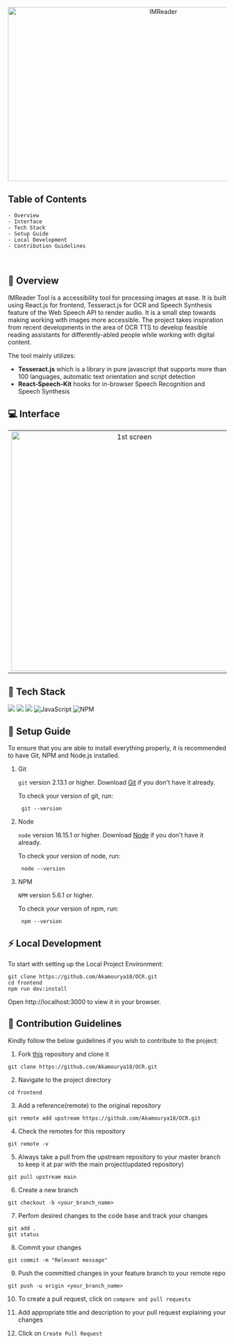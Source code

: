 <p align="center">
  <a href="https://gitpoint.co/">
    <img alt="IMReader" title="IMReader" src="https://i.ibb.co/4KdnnZK/OCR-BG.png" height="400px" width="700px">
  </a>
</p>

<!-- START doctoc generated TOC please keep comment here to allow auto update -->
<!-- DON'T EDIT THIS SECTION, INSTEAD RE-RUN doctoc TO UPDATE -->

## Table of Contents

    - Overview
    - Interface
    - Tech Stack
    - Setup Guide
    - Local Development
    - Contribution Guidelines

 <br />

## 🚀 Overview

IMReader Tool is a accessibility tool for processing images at ease. It is built using React.js for frontend, Tesseract.js for OCR and Speech Synthesis feature of the Web Speech API to render audio. It is a small step towards making working with images more accessible. The project takes inspiration from recent developments in the area of OCR TTS to develop feasible reading assistants for differently-abled people while working with digital content.

The tool mainly utilizes:

- **Tesseract.js** which is a library in pure javascript that supports more than 100 languages, automatic text orientation and script detection
- **React-Speech-Kit** hooks for in-browser Speech Recognition and Speech Synthesis

## 💻 Interface

<table>
	<tr>
		<td align="center">
			<img src="https://i.ibb.co/260KXW2/img1.png" alt="1st screen" width="550"/></td>
		<td align="center">
			<img src="https://i.ibb.co/VqGPG7P/c2.png" alt="2nd screen" width="500"/></td>
	</tr>
	
</table>

## 📍 Tech Stack

<img src="https://img.shields.io/badge/react%20-%2314354C.svg?&style=for-the-badge&logo=react&logoColor=white"/> <img src="https://img.shields.io/badge/html5%20-%23E34F26.svg?&style=for-the-badge&logo=html5&logoColor=white"/> <img src="https://img.shields.io/badge/css3%20-%231572B6.svg?&style=for-the-badge&logo=css3&logoColor=white"/> ![JavaScript](https://img.shields.io/badge/javascript-%23323330.svg?style=for-the-badge&logo=javascript&logoColor=%23F7DF1E) ![NPM](https://img.shields.io/badge/NPM-%23000000.svg?style=for-the-badge&logo=npm&logoColor=white)

## 🔨 Setup Guide

To ensure that you are able to install everything properly, it is recommended to have Git, NPM and Node.js installed.

1. Git

   `git` version 2.13.1 or higher. Download [Git](https://git-scm.com/downloads) if you don't have it already.

   To check your version of git, run:

   ```shell
    git --version
   ```

2. Node

   `node` version 16.15.1 or higher. Download [Node](https://nodejs.org/en/download/) if you don't have it already.

   To check your version of node, run:

   ```shell
    node --version
   ```

3. NPM

   `NPM` version 5.6.1 or higher.

   To check your version of npm, run:

   ```shell
    npm --version
   ```

## ⚡ Local Development

To start with setting up the Local Project Environment:

```shell
git clone https://github.com/Akamourya18/OCR.git
cd frontend
npm run dev:install
```

Open http://localhost:3000 to view it in your browser.

## 🤝 Contribution Guidelines

Kindly follow the below guidelines if you wish to contribute to the project:

1. Fork [this](https://github.com/Akamourya18/ocr) repository and clone it

```
git clone https://github.com/Akamourya18/OCR.git
```

2. Navigate to the project directory

```
cd frontend
```

3. Add a reference(remote) to the original repository

```
git remote add upstream https://github.com/Akamourya18/OCR.git
```

4. Check the remotes for this repository

```
git remote -v
```

5. Always take a pull from the upstream repository to your master branch to keep it at par with the main project(updated repository)

```
git pull upstream main
```

6. Create a new branch

```
git checkout -b <your_branch_name>
```

7. Perfom desired changes to the code base and track your changes

```
git add .
git status
```

8. Commit your changes

```
git commit -m "Relevant message"
```

9. Push the committed changes in your feature branch to your remote repo

```
git push -u origin <your_branch_name>
```

10. To create a pull request, click on `compare and pull requests`

11. Add appropriate title and description to your pull request explaining your changes

12. Click on `Create Pull Request`

<!-- END doctoc generated TOC please keep comment here to allow auto update -->
